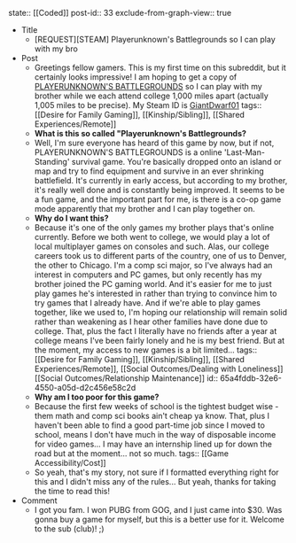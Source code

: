 state:: [[Coded]]
post-id:: 33
exclude-from-graph-view:: true

- Title
	- [REQUEST][STEAM] Playerunknown's Battlegrounds so I can play with my bro
- Post
	- Greetings fellow gamers. This is my first time on this subreddit, but it certainly looks impressive! I am hoping to get a copy of [PLAYERUNKNOWN'S BATTLEGROUNDS](http://store.steampowered.com/app/578080/PLAYERUNKNOWNS_BATTLEGROUNDS/) so I can play with my brother while we each attend college 1,000 miles apart (actually 1,005 miles to be precise). My Steam ID is [GiantDwarf01](http://steamcommunity.com/profiles/76561198040676166/)
	  tags:: [[Desire for Family Gaming]], [[Kinship/Sibling]], [[Shared Experiences/Remote]]
	- **What is this so called "Playerunknown's Battlegrounds?**
	- Well, I'm sure everyone has heard of this game by now, but if not, PLAYERUNKNOWN'S BATTLEGROUNDS is a online 'Last-Man-Standing' survival game. You're basically dropped onto an island or map and try to find equipment and survive in an ever shrinking battlefield. It's currently in early access, but according to my brother, it's really well done and is constantly being improved. It seems to be a fun game, and the important part for me, is there is a co-op game mode apparently that my brother and I can play together on.
	- **Why do I want this?**
	- Because it's one of the only games my brother plays that's online currently. Before we both went to college, we would play a lot of local multiplayer games on consoles and such. Alas, our college careers took us to different parts of the country, one of us to Denver, the other to Chicago. I'm a comp sci major, so I've always had an interest in computers and PC games, but only recently has my brother joined the PC gaming world. And it's easier for me to just play games he's interested in rather than trying to convince him to try games that I already have. And if we're able to play games together, like we used to, I'm hoping our relationship will remain solid rather than weakening as I hear other families have done due to college. That, plus the fact I literally have no friends after a year at college means I've been fairly lonely and he is my best friend. But at the moment, my access to new games is a bit limited...
	  tags:: [[Desire for Family Gaming]], [[Kinship/Sibling]], [[Shared Experiences/Remote]], [[Social Outcomes/Dealing with Loneliness]] [[Social Outcomes/Relationship Maintenance]]
	  id:: 65a4fddb-32e6-4550-a05d-d2c456e58c2d
	- **Why am I too poor for this game?**
	- Because the first few weeks of school is the tightest budget wise - them math and comp sci books ain't cheap ya know. That, plus I haven't been able to find a good part-time job since I moved to school, means I don't have much in the way of disposable income for video games... I may have an internship lined up for down the road but at the moment... not so much.
	  tags:: [[Game Accessibility/Cost]]
	- So yeah, that's my story, not sure if I formatted everything right for this and I didn't miss any of the rules... But yeah, thanks for taking the time to read this!
- Comment
	- I got you fam. I won PUBG from GOG, and I just came into $30. Was gonna buy a game for myself, but this is a better use for it. Welcome to the sub (club)! ;)